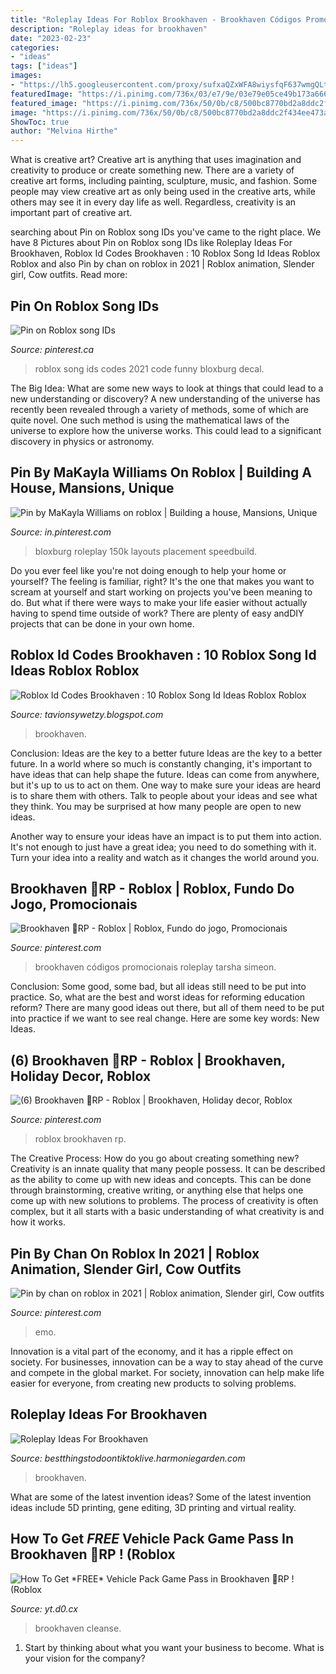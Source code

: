 ```yaml
---
title: "Roleplay Ideas For Roblox Brookhaven - Brookhaven Códigos Promocionais Roleplay Tarsha Simeon"
description: "Roleplay ideas for brookhaven"
date: "2023-02-23"
categories:
- "ideas"
tags: ["ideas"]
images:
- "https://lh5.googleusercontent.com/proxy/sufxaQZxWFA8wiysfqF637wmgQLtfolDhBLgeHwWFsY0FSWYvUFfpQ4BifPB6S38arTa2zwuFgHsnxBj0Dd7_Il96CWB6JXR352LHBlQvHCbh1OiJp0BTFgPhg=w1200-h630-p-k-no-nu"
featuredImage: "https://i.pinimg.com/736x/03/e7/9e/03e79e05ce49b173a666904c32ce858a.jpg"
featured_image: "https://i.pinimg.com/736x/50/0b/c8/500bc8770bd2a8ddc2f434ee473a0ef4.jpg"
image: "https://i.pinimg.com/736x/50/0b/c8/500bc8770bd2a8ddc2f434ee473a0ef4.jpg"
ShowToc: true
author: "Melvina Hirthe"
---
```



What is creative art?
Creative art is anything that uses imagination and creativity to produce or create something new. There are a variety of creative art forms, including painting, sculpture, music, and fashion. Some people may view creative art as only being used in the creative arts, while others may see it in every day life as well. Regardless, creativity is an important part of creative art.

	

		
searching about Pin on Roblox song IDs you've came to the right place. We have 8 Pictures about Pin on Roblox song IDs like Roleplay Ideas For Brookhaven, Roblox Id Codes Brookhaven : 10 Roblox Song Id Ideas Roblox Roblox and also Pin by chan on roblox in 2021 | Roblox animation, Slender girl, Cow outfits. Read more:
		
    
## Pin On Roblox Song IDs

<img loading=lazy src="https://i.pinimg.com/736x/54/95/ee/5495ee3d3e2db8047c2fead182a159a4.jpg" onerror="this.onerror=null;this.src='https://tse3.mm.bing.net/th?id=OIP.l2ntSMJg-W7dufUjei4BDwHaHo&amp;pid=15.1';" alt="Pin on Roblox song IDs">

_Source: pinterest.ca_

>roblox song ids codes 2021 code funny bloxburg decal. 

	

The Big Idea: What are some new ways to look at things that could lead to a new understanding or discovery?
A new understanding of the universe has recently been revealed through a variety of methods, some of which are quite novel. One such method is using the mathematical laws of the universe to explore how the universe works. This could lead to a significant discovery in physics or astronomy.

    
## Pin By MaKayla Williams On Roblox | Building A House, Mansions, Unique

<img loading=lazy src="https://i.pinimg.com/736x/57/cb/38/57cb384594122fd50993ccf59aa14ae5.jpg" onerror="this.onerror=null;this.src='https://tse4.mm.bing.net/th?id=OIP.YAzcvtWZ0H5cB64apNmXVQHaEK&amp;pid=15.1';" alt="Pin by MaKayla Williams on roblox | Building a house, Mansions, Unique">

_Source: in.pinterest.com_

>bloxburg roleplay 150k layouts placement speedbuild. 

	

Do you ever feel like you're not doing enough to help your home or yourself? The feeling is familiar, right? It's the one that makes you want to scream at yourself and start working on projects you've been meaning to do. But what if there were ways to make your life easier without actually having to spend time outside of work? There are plenty of easy andDIY projects that can be done in your own home.

    
## Roblox Id Codes Brookhaven : 10 Roblox Song Id Ideas Roblox Roblox

<img loading=lazy src="https://lh5.googleusercontent.com/proxy/sufxaQZxWFA8wiysfqF637wmgQLtfolDhBLgeHwWFsY0FSWYvUFfpQ4BifPB6S38arTa2zwuFgHsnxBj0Dd7_Il96CWB6JXR352LHBlQvHCbh1OiJp0BTFgPhg=w1200-h630-p-k-no-nu" onerror="this.onerror=null;this.src='https://tse2.mm.bing.net/th?id=OIP.qfIwsJl00KPLqWkAl8K3UAHaGW&amp;pid=15.1';" alt="Roblox Id Codes Brookhaven : 10 Roblox Song Id Ideas Roblox Roblox">

_Source: tavionsywetzy.blogspot.com_

>brookhaven. 

	

Conclusion: Ideas are the key to a better future
Ideas are the key to a better future. In a world where so much is constantly changing, it's important to have ideas that can help shape the future. Ideas can come from anywhere, but it's up to us to act on them.
One way to make sure your ideas are heard is to share them with others. Talk to people about your ideas and see what they think. You may be surprised at how many people are open to new ideas.

Another way to ensure your ideas have an impact is to put them into action. It's not enough to just have a great idea; you need to do something with it. Turn your idea into a reality and watch as it changes the world around you.

    
## Brookhaven 🏡RP - Roblox | Roblox, Fundo Do Jogo, Promocionais

<img loading=lazy src="https://i.pinimg.com/736x/03/e7/9e/03e79e05ce49b173a666904c32ce858a.jpg" onerror="this.onerror=null;this.src='https://tse1.mm.bing.net/th?id=OIP.RZKtwgCkLB79RH97ce_OuAHaEK&amp;pid=15.1';" alt="Brookhaven 🏡RP - Roblox | Roblox, Fundo do jogo, Promocionais">

_Source: pinterest.com_

>brookhaven códigos promocionais roleplay tarsha simeon. 

	

Conclusion: Some good, some bad, but all ideas still need to be put into practice.
So, what are the best and worst ideas for reforming education reform? There are many good ideas out there, but all of them need to be put into practice if we want to see real change. Here are some key words: New Ideas.

    
## (6) Brookhaven 🏡RP - Roblox | Brookhaven, Holiday Decor, Roblox

<img loading=lazy src="https://i.pinimg.com/736x/50/0b/c8/500bc8770bd2a8ddc2f434ee473a0ef4.jpg" onerror="this.onerror=null;this.src='https://tse1.mm.bing.net/th?id=OIP.PFeMgelO_5siwT6Z8ekz7AHaEK&amp;pid=15.1';" alt="(6) Brookhaven 🏡RP - Roblox | Brookhaven, Holiday decor, Roblox">

_Source: pinterest.com_

>roblox brookhaven rp. 

	

The Creative Process: How do you go about creating something new?
Creativity is an innate quality that many people possess. It can be described as the ability to come up with new ideas and concepts. This can be done through brainstorming, creative writing, or anything else that helps one come up with new solutions to problems. The process of creativity is often complex, but it all starts with a basic understanding of what creativity is and how it works.

    
## Pin By Chan On Roblox In 2021 | Roblox Animation, Slender Girl, Cow Outfits

<img loading=lazy src="https://i.pinimg.com/736x/0d/11/6f/0d116f61543d905cfe1a12737d21485f.jpg" onerror="this.onerror=null;this.src='https://tse3.mm.bing.net/th?id=OIP.KAYN6Dg5aXKmmti5ZfzyAgHaOT&amp;pid=15.1';" alt="Pin by chan on roblox in 2021 | Roblox animation, Slender girl, Cow outfits">

_Source: pinterest.com_

>emo. 

	

Innovation is a vital part of the economy, and it has a ripple effect on society. For businesses, innovation can be a way to stay ahead of the curve and compete in the global market. For society, innovation can help make life easier for everyone, from creating new products to solving problems.

    
## Roleplay Ideas For Brookhaven

<img loading=lazy src="https://i.pinimg.com/originals/c2/93/34/c29334d70c13e03e620e17506e2ddd8f.jpg" onerror="this.onerror=null;this.src='https://tse1.mm.bing.net/th?id=OIP.aa_cLAShKZAEq313mfhBzQHaJ4&amp;pid=15.1';" alt="Roleplay Ideas For Brookhaven">

_Source: bestthingstodoontiktoklive.harmoniegarden.com_

>brookhaven. 

	

What are some of the latest invention ideas?
Some of the latest invention ideas include 5D printing, gene editing, 3D printing and virtual reality.

    
## How To Get *FREE* Vehicle Pack Game Pass In Brookhaven 🏡RP ! (Roblox

<img loading=lazy src="https://i.ytimg.com/vi/2hpcjxpSCpo/sddefault.jpg" onerror="this.onerror=null;this.src='https://tse4.mm.bing.net/th?id=OIP.WiL5Y2PPPHrJeAtYbHH8XwHaFj&amp;pid=15.1';" alt="How To Get *FREE* Vehicle Pack Game Pass in Brookhaven 🏡RP ! (Roblox">

_Source: yt.d0.cx_

>brookhaven cleanse. 

	

1) Start by thinking about what you want your business to become. What is your vision for the company?

